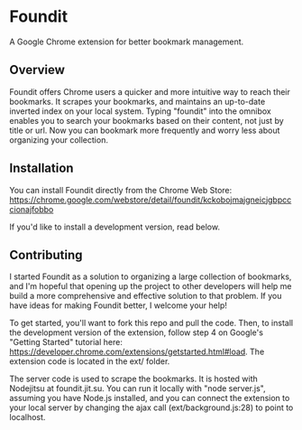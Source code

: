 # Foundit
A Google Chrome extension for better bookmark management.

## Overview
Foundit offers Chrome users a quicker and more intuitive way to reach their
bookmarks. It scrapes your bookmarks, and maintains an up-to-date inverted 
index on your local system. Typing "foundit" into the omnibox enables you to 
search your bookmarks based on their content, not just by title or url. Now
you can bookmark more frequently and worry less about organizing your collection.

## Installation
You can install Foundit directly from the Chrome Web Store:
https://chrome.google.com/webstore/detail/foundit/kckobojmajgneicjgbpcccionajfobbo

If you'd like to install a development version, read below.

## Contributing
I started Foundit as a solution to organizing a large collection of bookmarks,
and I'm hopeful that opening up the project to other developers will help me
build a more comprehensive and effective solution to that problem. If you have
ideas for making Foundit better, I welcome your help!

To get started, you'll want to fork this repo and pull the code. Then, to install
the development version of the extension, follow step 4 on Google's "Getting Started"
tutorial here: https://developer.chrome.com/extensions/getstarted.html#load.
The extension code is located in the ext/ folder.

The server code is used to scrape the bookmarks. It is hosted with Nodejitsu
at foundit.jit.su. You can run it locally with "node server.js", assuming
you have Node.js installed, and you can connect the extension to your local
server by changing the ajax call (ext/background.js:28) to point to localhost.
